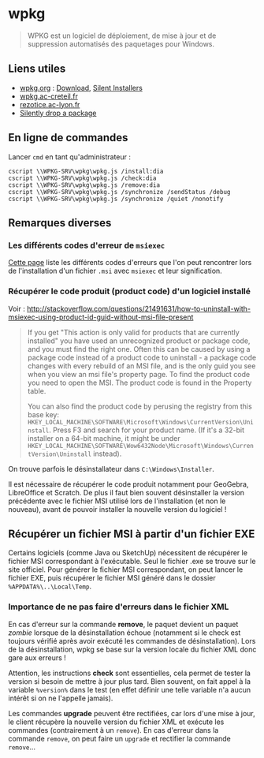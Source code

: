 # wpkg

> WPKG est un logiciel de déploiement, de mise à jour et de suppression automatisés des paquetages pour Windows.

## Liens utiles

- [wpkg.org](https://wpkg.org/) :
    [Download](https://wpkg.org/Download),
    [Silent Installers](https://wpkg.org/Category:Silent_Installers)
- [wpkg.ac-creteil.fr](http://wpkg.ac-creteil.fr/)
- [rezotice.ac-lyon.fr](http://rezotice.ac-lyon.fr/fluxbb/viewforum.php?id=21&ticket=)
- [Silently drop a package](http://wpkg-users.wpkg.narkive.com/oXCMUddm/silently-drop-a-package)

## En ligne de commandes

Lancer `cmd` en tant qu'administrateur :

```
cscript \\WPKG-SRV\wpkg\wpkg.js /install:dia
cscript \\WPKG-SRV\wpkg\wpkg.js /check:dia
cscript \\WPKG-SRV\wpkg\wpkg.js /remove:dia
cscript \\WPKG-SRV\wpkg\wpkg.js /synchronize /sendStatus /debug
cscript \\WPKG-SRV\wpkg\wpkg.js /synchronize /quiet /nonotify
```

## Remarques diverses

### Les différents codes d'erreur de `msiexec`

[Cette page](https://msdn.microsoft.com/en-us/library/windows/desktop/aa376931(v=vs.85).aspx) liste les différents codes d'erreurs que l'on peut rencontrer lors de l'installation d'un fichier `.msi` avec `msiexec` et leur signification.

### Récupérer le code produit (product code) d'un logiciel installé

Voir : http://stackoverflow.com/questions/21491631/how-to-uninstall-with-msiexec-using-product-id-guid-without-msi-file-present

> If you get "This action is only valid for products that are currently installed" you have used an unrecognized product or package code, and you must find the right one. Often this can be caused by using a package code instead of a product code to uninstall - a package code changes with every rebuild of an MSI file, and is the only guid you see when you view an msi file's property page. To find the product code you need to open the MSI. The product code is found in the Property table.
> 
> You can also find the product code by perusing the registry from this base key: `HKEY_LOCAL_MACHINE\SOFTWARE\Microsoft\Windows\CurrentVersion\Uninstall`. Press F3 and search for your product name. (If it's a 32-bit installer on a 64-bit machine, it might be under `HKEY_LOCAL_MACHINE\SOFTWARE\Wow6432Node\Microsoft\Windows\CurrentVersion\Uninstall` instead).

On trouve parfois le désinstallateur dans `C:\Windows\Installer`.

Il est nécessaire de récupérer le code produit notamment pour GeoGebra, LibreOffice et Scratch.
De plus il faut bien souvent désinstaller la version précédente avec le fichier MSI utilisé lors de l'installation (et non le nouveau), avant de pouvoir installer la nouvelle version du logiciel !

## Récupérer un fichier MSI à partir d'un fichier EXE

Certains logiciels (comme Java ou SketchUp) nécessitent de récupérer le fichier MSI correspondant à l'exécutable.
Seul le fichier .exe se trouve sur le site officiel.
Pour générer le fichier MSI correspondant, on peut lancer le fichier EXE, puis récupérer le fichier MSI généré dans le dossier `%APPDATA%\..\Local\Temp`.

### Importance de ne pas faire d'erreurs dans le fichier XML

En cas d'erreur sur la commande **remove**, le paquet devient un paquet *zombie* lorsque de la désinstallation échoue (notamment si le check est toujours vérifié après avoir exécuté les commandes de désinstallation). Lors de la désinstallation, wpkg se base sur la version locale du fichier XML donc gare aux erreurs !

Attention, les instructions **check** sont essentielles, cela permet de tester la version si besoin de mettre à jour plus tard. Bien souvent, on fait appel à la variable `%version%` dans le test (en effet définir une telle variable n'a aucun intérêt si on ne l'appelle jamais).

Les commandes **upgrade** peuvent être rectifiées, car lors d'une mise à jour, le client récupère la nouvelle version du fichier XML et exécute les commandes (contrairement à un `remove`). En cas d'erreur dans la commande `remove`, on peut faire un `upgrade` et rectifier la commande `remove`…
